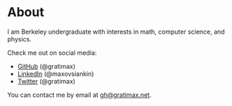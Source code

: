 # About

I am Berkeley undergraduate with interests in math, computer science, and physics.

Check me out on social media:

- [GitHub] (@gratimax)
- [LinkedIn] (@maxovsiankin)
- [Twitter] (@gratimax)

You can contact me by email at [gh@gratimax.net][email]. 

[github]: https://github.com/gratimax
[linkedin]: https://linkedin.com/in/maxovsiankin
[twitter]: https://twitter.com/gratimax
[email]: mailto:gh@gratimax.net